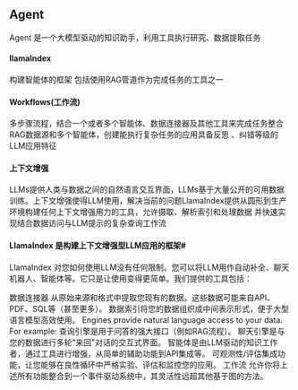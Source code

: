 ## Agent

Agent 是一个大模型驱动的知识助手，利用工具执行研究、数据提取任务
#### llamaIndex
构建智能体的框架 包括使用RAG管道作为完成任务的工具之一

#### Workflows(工作流)
多步骤流程，结合一个或者多个智能体、数据连接器及其他工具来完成任务整合RAG数据源和多个智能体，创建能执行复杂任务的应用具备反思 、纠错等级的LLM应用特征

#### 上下文增强
LLMs提供人类与数据之间的自然语言交互界面，LLMs基于大量公开的可用数据训练。上下文增强使得LLM使用，解决当前的问题LlamaIndex提供从圆形到生产环境构建任何上下文增强用力的工具，允许摄取、解析索引和处理数据 并快速实现结合数据访问与LLM提示的复杂查询工作流

#### LlamaIndex 是构建上下文增强型LLM应用的框架#
LlamaIndex 对您如何使用LLM没有任何限制。您可以将LLM用作自动补全、聊天机器人、智能体等。它只是让使用变得更简单。我们提供的工具包括：

数据连接器 从原始来源和格式中提取您现有的数据。这些数据可能来自API、PDF、SQL等（甚至更多）。
数据索引将您的数据组织成中间表示形式，便于大型语言模型高效使用。
Engines provide natural language access to your data. For example:
查询引擎是用于问答的强大接口（例如RAG流程）。
聊天引擎是与您的数据进行多轮"来回"对话的交互式界面。
智能体是由LLM驱动的知识工作者，通过工具进行增强，从简单的辅助功能到API集成等。
可观测性/评估集成功能，让您能够在良性循环中严格实验、评估和监控您的应用。
工作流 允许你将上述所有功能整合到一个事件驱动系统中，其灵活性远超其他基于图的方法。
